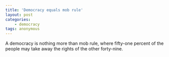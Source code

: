 ```yaml
---
title: 'Democracy equals mob rule'
layout: post
categories:
    - democracy
tags: anonymous
---
```


A democracy is nothing more than mob rule, where fifty-one percent of the people may take away the rights of the other forty-nine.
